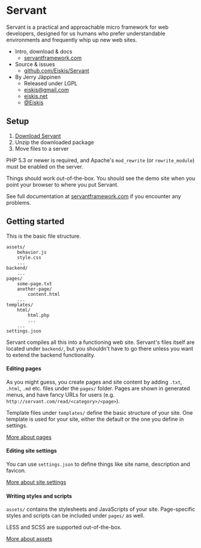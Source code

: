 
# Servant

Servant is a practical and approachable micro framework for web developers, designed for us humans who prefer understandable environments and frequently whip up new web sites.

- Intro, download & docs
	- [servantframework.com](http://servantframework.com/)
- Source & issues
	- [github.com/Eiskis/Servant](https://github.com/Eiskis/Servant/)
- By Jerry Jäppinen
	- Released under LGPL
	- [eiskis@gmail.com](mailto:eiskis@gmail.com)
	- [eiskis.net](http://eiskis.net/)
	- [@Eiskis](https://twitter.com/Eiskis)



## Setup

1. [Download Servant](https://github.com/Eiskis/Servant/archive/master.zip)
2. Unzip the downloaded package
3. Move files to a server

PHP 5.3 or newer is required, and Apache's `mod_rewrite` (or `rewrite_module`) must be enabled on the server.

Things should work out-of-the-box. You should see the demo site when you point your browser to where you put Servant.

See full documentation at [servantframework.com](http://servantframework.com/) if you encounter any problems.



## Getting started

This is the basic file structure.

	assets/
		behavior.js
		style.css
		...
	backend/
		...
	pages/
		some-page.txt
		another-page/
			content.html
		...
	templates/
		html/
			html.php
			...
		...
	settings.json

Servant compiles all this into a functioning web site. Servant's files itself are located under `backend/`, but you shouldn't have to go there unless you want to extend the backend functionality.



#### Editing pages

As you might guess, you create pages and site content by adding `.txt`, `.html`, `.md` etc. files under the `pages/` folder. Pages are shown in generated menus, and have fancy URLs for users (e.g. `http://servant.com/read/<category>/<page>`).

Template files under `templates/` define the basic structure of your site. One template is used for your site, either the default or the one you define in settings.

[More about pages](http://servantframework.com/read/guides/pages/)



#### Editing site settings

You can use `settings.json` to define things like site name, description and favicon.

[More about site settings](http://servantframework.com/read/guides/site-settings/)



#### Writing styles and scripts

`assets/` contains the stylesheets and JavaScripts of your site. Page-specific styles and scripts can be included under `pages/` as well.

LESS and SCSS are supported out-of-the-box.

[More about assets](http://servantframework.com/read/guides/assets/)
